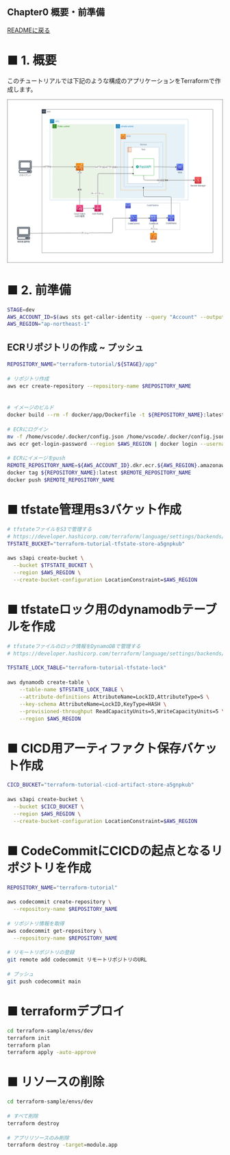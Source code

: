 Chapter0 概要・前準備
---
[READMEに戻る](../README.md)

# ■ 1. 概要

このチュートリアルでは下記のような構成のアプリケーションをTerraformで作成します。

![アーキテクチャ](img/drawio/architecture.drawio.png)




# ■ 2. 前準備


```bash
STAGE=dev
AWS_ACCOUNT_ID=$(aws sts get-caller-identity --query "Account" --output text)
AWS_REGION="ap-northeast-1"
```

## ECRリポジトリの作成 ~ プッシュ

```bash
REPOSITORY_NAME="terraform-tutorial/${STAGE}/app"

# リポジトリ作成
aws ecr create-repository --repository-name $REPOSITORY_NAME


# イメージのビルド
docker build --rm -f docker/app/Dockerfile -t ${REPOSITORY_NAME}:latest .

# ECRにログイン
mv -f /home/vscode/.docker/config.json /home/vscode/.docker/config.json.back  # 初期配置のconfig.jsonではログインできない
aws ecr get-login-password --region $AWS_REGION | docker login --username AWS --password-stdin ${AWS_ACCOUNT_ID}.dkr.ecr.${AWS_REGION}.amazonaws.com

# ECRにイメージをpush
REMOTE_REPOSITORY_NAME=${AWS_ACCOUNT_ID}.dkr.ecr.${AWS_REGION}.amazonaws.com/${REPOSITORY_NAME}:latest
docker tag ${REPOSITORY_NAME}:latest $REMOTE_REPOSITORY_NAME
docker push $REMOTE_REPOSITORY_NAME
```

# ■ tfstate管理用s3バケット作成

```bash
# tfstateファイルをS3で管理する
# https://developer.hashicorp.com/terraform/language/settings/backends/s3
TFSTATE_BUCKET="terraform-tutorial-tfstate-store-a5gnpkub"

aws s3api create-bucket \
  --bucket $TFSTATE_BUCKET \
  --region $AWS_REGION \
  --create-bucket-configuration LocationConstraint=$AWS_REGION

```

# ■ tfstateロック用のdynamodbテーブルを作成

```bash
# tfstateファイルのロック情報をDynamoDBで管理する
# https://developer.hashicorp.com/terraform/language/settings/backends/s3#dynamodb-state-locking

TFSTATE_LOCK_TABLE="terraform-tutorial-tfstate-lock"

aws dynamodb create-table \
    --table-name $TFSTATE_LOCK_TABLE \
    --attribute-definitions AttributeName=LockID,AttributeType=S \
    --key-schema AttributeName=LockID,KeyType=HASH \
    --provisioned-throughput ReadCapacityUnits=5,WriteCapacityUnits=5 \
    --region $AWS_REGION
```

# ■ CICD用アーティファクト保存バケット作成

```bash
CICD_BUCKET="terraform-tutorial-cicd-artifact-store-a5gnpkub"

aws s3api create-bucket \
  --bucket $CICD_BUCKET \
  --region $AWS_REGION \
  --create-bucket-configuration LocationConstraint=$AWS_REGION
```

# ■ CodeCommitにCICDの起点となるリポジトリを作成


```bash
REPOSITORY_NAME="terraform-tutorial"

aws codecommit create-repository \
  --repository-name $REPOSITORY_NAME

# リポジトリ情報を取得
aws codecommit get-repository \
  --repository-name $REPOSITORY_NAME

# リモートリポジトリの登録
git remote add codecommit リモートリポジトリのURL

# プッシュ
git push codecommit main
```

# ■ terraformデプロイ

```bash
cd terraform-sample/envs/dev
terraform init
terraform plan
terraform apply -auto-approve
```

# ■ リソースの削除

```bash
cd terraform-sample/envs/dev

# すべて削除
terraform destroy

# アプリリソースのみ削除
terraform destroy -target=module.app
```